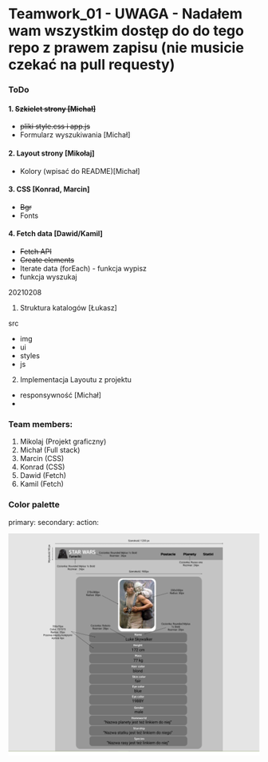 # Teamwork_01 - UWAGA - Nadałem wam wszystkim dostęp do do tego repo z prawem zapisu (nie musicie czekać na pull requesty)

### ToDo
#### 1. ~~Szkielet strony [Michał]~~
- ~~pliki style.css i app.js~~
- Formularz wyszukiwania [Michał]
#### 2. Layout strony [Mikołaj]
- Kolory (wpisać do README)[Michał]
#### 3. CSS [Konrad, Marcin]
- ~~Bgr~~
- Fonts
#### 4. Fetch data [Dawid/Kamil]
- ~~Fetch API~~
- ~~Create elements~~
- Iterate data (forEach) - funkcja wypisz
- funkcja wyszukaj

20210208

1. Struktura katalogów [Łukasz]

src
  - img
  - ui
  - styles
  - js

2. Implementacja Layoutu z projektu
  - responsywność [Michał]
  - 


### Team members:

1. Mikolaj (Projekt graficzny)
2. Michał (Full stack)
3. Marcin (CSS)
4. Konrad (CSS)
5. Dawid (Fetch)
6. Kamil (Fetch)

### Color palette
primary:
secondary:
action:

![Layout](/STAR%20WARS%20FANWIKI.png)
